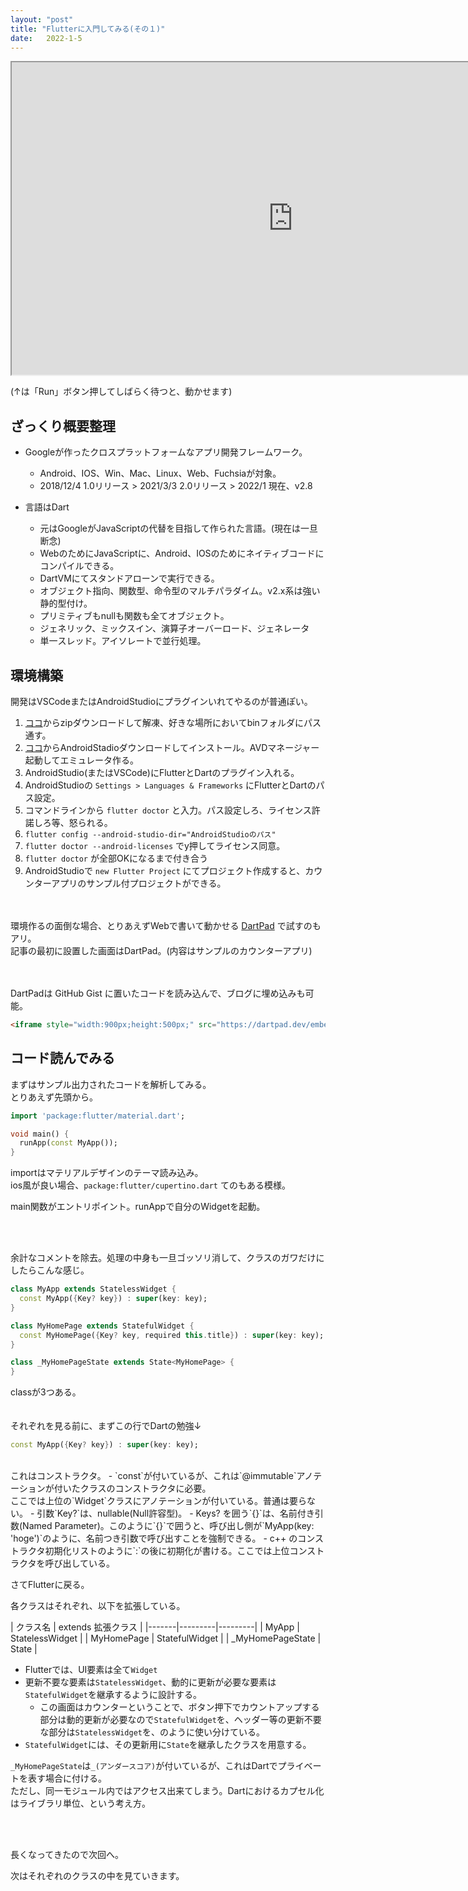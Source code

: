 ```yaml
---
layout: "post"
title: "Flutterに入門してみる(その１)"
date:   2022-1-5
---
```



<iframe style="width:900px;height:500px;" src="https://dartpad.dev/embed-flutter.html?id=d861e047ea25b4063699c2cc96ad8b66&split=80&theme=dark"></iframe>

(↑は「Run」ボタン押してしばらく待つと、動かせます)

## ざっくり概要整理

- Googleが作ったクロスプラットフォームなアプリ開発フレームワーク。
  - Android、IOS、Win、Mac、Linux、Web、Fuchsiaが対象。
  - 2018/12/4 1.0リリース > 2021/3/3 2.0リリース > 2022/1 現在、v2.8

- 言語はDart
  - 元はGoogleがJavaScriptの代替を目指して作られた言語。(現在は一旦断念)
  - WebのためにJavaScriptに、Android、IOSのためにネイティブコードにコンパイルできる。
  - DartVMにてスタンドアローンで実行できる。
  - オブジェクト指向、関数型、命令型のマルチパラダイム。v2.x系は強い静的型付け。
  - プリミティブもnullも関数も全てオブジェクト。
  - ジェネリック、ミックスイン、演算子オーバーロード、ジェネレータ
  - 単一スレッド。アイソレートで並行処理。

## 環境構築

開発はVSCodeまたはAndroidStudioにプラグインいれてやるのが普通ぽい。

1. [ココ](https://docs.flutter.dev/get-started/install)からzipダウンロードして解凍、好きな場所においてbinフォルダにパス通す。
1. [ココ](https://developer.android.com/studio/?hl=ja)からAndroidStadioダウンロードしてインストール。AVDマネージャー起動してエミュレータ作る。
1. AndroidStudio(またはVSCode)にFlutterとDartのプラグイン入れる。
1. AndroidStudioの `Settings > Languages & Frameworks` にFlutterとDartのパス設定。
1. コマンドラインから `flutter doctor` と入力。パス設定しろ、ライセンス許諾しろ等、怒られる。
1. `flutter config --android-studio-dir="AndroidStudioのパス"`
1. `flutter doctor --android-licenses` でy押してライセンス同意。
1. `flutter doctor` が全部OKになるまで付き合う
1. AndroidStudioで `new Flutter Project` にてプロジェクト作成すると、カウンターアプリのサンプル付プロジェクトができる。

<br><br>
環境作るの面倒な場合、とりあえずWebで書いて動かせる [DartPad](https://dartpad.dev/) で試すのもアリ。<br>
記事の最初に設置した画面はDartPad。(内容はサンプルのカウンターアプリ)

<br><br>
DartPadは GitHub Gist に置いたコードを読み込んで、ブログに埋め込みも可能。

```html
<iframe style="width:900px;height:500px;" src="https://dartpad.dev/embed-flutter.html?id=(GistのID)&split=80&theme=dark"></iframe>
```


## コード読んでみる

まずはサンプル出力されたコードを解析してみる。<br>
とりあえず先頭から。

```dart
import 'package:flutter/material.dart';

void main() {
  runApp(const MyApp());
}
```

importはマテリアルデザインのテーマ読み込み。<br>
ios風が良い場合、`package:flutter/cupertino.dart` てのもある模様。

main関数がエントリポイント。runAppで自分のWidgetを起動。

<br><br>

余計なコメントを除去。処理の中身も一旦ゴッソリ消して、クラスのガワだけにしたらこんな感じ。

```dart
class MyApp extends StatelessWidget {
  const MyApp({Key? key}) : super(key: key);
}

class MyHomePage extends StatefulWidget {
  const MyHomePage({Key? key, required this.title}) : super(key: key);
}

class _MyHomePageState extends State<MyHomePage> {
}
```

classが3つある。<br><br>
<br>
それぞれを見る前に、まずこの行でDartの勉強↓
```dart
const MyApp({Key? key}) : super(key: key);
```
<br>
これはコンストラクタ。
- `const`が付いているが、これは`@immutable`アノテーションが付いたクラスのコンストラクタに必要。<br>ここでは上位の`Widget`クラスにアノテーションが付いている。普通は要らない。
- 引数`Key?`は、nullable(Null許容型)。
- Keys? を囲う`{}`は、名前付き引数(Named Parameter)。このように`{}`で囲うと、呼び出し側が`MyApp(key: 'hoge')`のように、名前つき引数で呼び出すことを強制できる。
- c++ のコンストラクタ初期化リストのように`:`の後に初期化が書ける。ここでは上位コンストラクタを呼び出している。


さてFlutterに戻る。<br>


各クラスはそれぞれ、以下を拡張している。

| クラス名 | extends 拡張クラス |
|-------|---------|---------|
| MyApp | StatelessWidget |
| MyHomePage | StatefulWidget |
| _MyHomePageState | State<MyHomePage> |


- Flutterでは、UI要素は全て`Widget`
- 更新不要な要素は`StatelessWidget`、動的に更新が必要な要素は`StatefulWidget`を継承するように設計する。
  - この画面はカウンターということで、ボタン押下でカウントアップする部分は動的更新が必要なので`StatefulWidget`を、ヘッダー等の更新不要な部分は`StatelessWidget`を、のように使い分けている。
- `StatefulWidget`には、その更新用に`State`を継承したクラスを用意する。

`_MyHomePageState`は`_(アンダースコア)`が付いているが、これはDartでプライベートを表す場合に付ける。<br>ただし、同一モジュール内ではアクセス出来てしまう。Dartにおけるカプセル化はライブラリ単位、という考え方。

<br><br>

長くなってきたので次回へ。

次はそれぞれのクラスの中を見ていきます。
